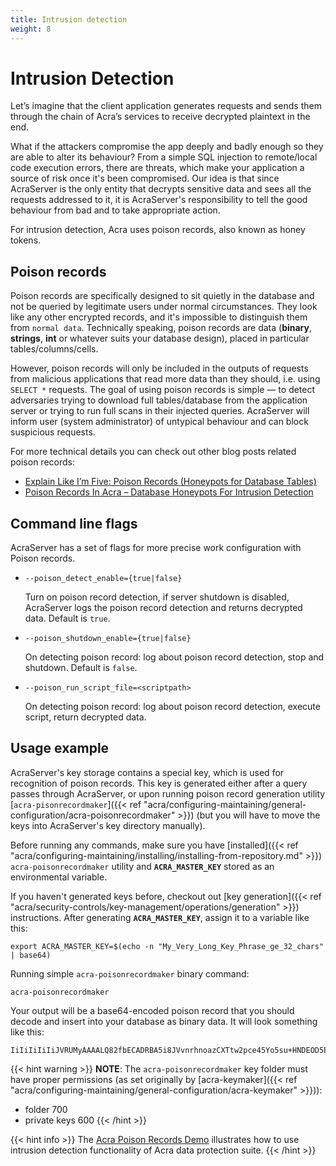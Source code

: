 ```yaml
---
title: Intrusion detection
weight: 8
---
```


# Intrusion Detection

Let’s imagine that the client application generates requests and sends them through the chain of Acra’s services to receive decrypted plaintext in the end.

What if the attackers compromise the app deeply and badly enough so they are able to alter its behaviour? From a simple SQL injection to remote/local code execution errors, there are threats, which make your application a source of risk once it's been compromised. Our idea is that since AcraServer is the only entity that decrypts sensitive data and sees all the requests addressed to it, it is AcraServer's responsibility to tell the good behaviour from bad and to take appropriate action.

For intrusion detection, Acra uses poison records, also known as honey tokens.

## Poison records

Poison records are specifically designed to sit quietly in the database and not be queried by legitimate users under normal circumstances. They look like any other encrypted records, and it's impossible to distinguish them from `normal data`. Technically speaking, poison records are data (**binary**, **strings**, **int** or whatever suits your database design), placed in particular tables/columns/cells.

However, poison records will only be included in the outputs of requests from malicious applications that read more data than they should, i.e. using `SELECT *` requests. The goal of using poison records is simple — to detect adversaries trying to download full tables/database from the application server or trying to run full scans in their injected queries. AcraServer will inform user (system administrator) of untypical behaviour and can block suspicious requests.

For more technical details you can check out other blog posts related poison records:

- [Explain Like I’m Five: Poison Records (Honeypots for Database Tables)](https://hackernoon.com/poison-records-acra-eli5-d78250ef94f)
- [Poison Records In Acra – Database Honeypots For Intrusion Detection](https://www.cossacklabs.com/blog/acra-poison-records.html)


## Command line flags

AcraServer has a set of flags for more precise work configuration with Poison records.


* `--poison_detect_enable={true|false}`

  Turn on poison record detection, if server shutdown is disabled, AcraServer logs the poison record detection and returns decrypted data.
  Default is `true`.  


* `--poison_shutdown_enable={true|false}`

  On detecting poison record: log about poison record detection, stop and shutdown.
  Default is `false`.

* `--poison_run_script_file=<scriptpath>`

  On detecting poison record: log about poison record detection, execute script, return decrypted data.


## Usage example


AcraServer's key storage contains a special key, which is used for recognition of poison records. This key is generated either after a query passes through AcraServer, or upon running poison record generation utility [`acra-pisonrecordmaker`]({{< ref "acra/configuring-maintaining/general-configuration/acra-poisonrecordmaker" >}}) (but you will have to move the keys into AcraServer's key directory manually).

Before running any commands, make sure you have [installed]({{< ref "acra/configuring-maintaining/installing/installing-from-repository.md" >}}) `acra-poisonrecordmaker` utility and **`ACRA_MASTER_KEY`** stored as an environmental variable.

If you haven't generated keys before, checkout out [key generation]({{< ref "acra/security-controls/key-management/operations/generation" >}}) instructions. After generating **`ACRA_MASTER_KEY`**, assign it to a variable like this:

```
export ACRA_MASTER_KEY=$(echo -n "My_Very_Long_Key_Phrase_ge_32_chars" | base64)
```

Running simple `acra-poisonrecordmaker` binary command: 

```
acra-poisonrecordmaker
```

Your output will be a base64-encoded poison record that you should decode and insert into your database as binary data. It will look something like this:

```
IiIiIiIiIiJVRUMyAAAALQ82fbECADRBA5i8JVvnrhnoazCXTtw2pce45Yo5su+HNDEOD5EgJwQmVAAAAAABAUAMAAAAEAAAACAAAABebWIj5GhhfAQ0lLAUrahrjcuI9Yjb14QFGaPBamWDVuq/EiAu8peBK17tpzuD+EDhOnyn1A5dUVAvhIlwAAAAAAAAAAABAUAMAAAAEAAAAEQAAACVs0EIAERyZhAD4FKSAaJqyMUTZ1tt97XDSxIwG+A5Njvd5q7aISgVQmhD6Fdgsnp98OkRSqSbK3ykgPwBIlFhCwm/Zcz5DRCDu+LV+1LDBPHwSgPS3o+OnOck5CXz8r0=
```

{{< hint warning >}}
**NOTE**: The `acra-poisonrecordmaker` key folder must have proper permissions (as set originally by [acra-keymaker]({{< ref "acra/configuring-maintaining/general-configuration/acra-keymaker" >}})):

- folder 700
- private keys 600
{{< /hint >}}

{{< hint info >}}
The [Acra Poison Records Demo](https://github.com/cossacklabs/acra-poison-records-demo) illustrates how to use intrusion detection functionality of Acra data protection suite.
{{< /hint >}}
